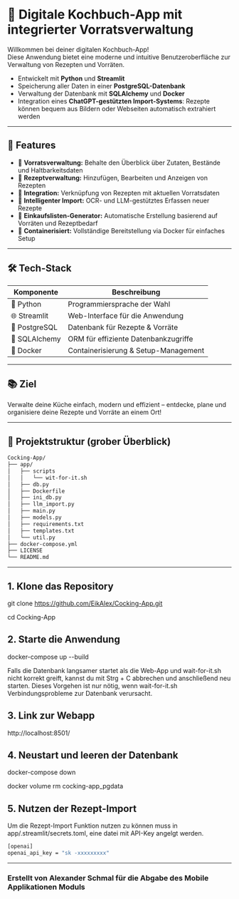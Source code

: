 # 🥘 Digitale Kochbuch-App mit integrierter Vorratsverwaltung

Willkommen bei deiner digitalen Kochbuch-App!  
Diese Anwendung bietet eine moderne und intuitive Benutzeroberfläche zur Verwaltung von Rezepten und Vorräten.

- Entwickelt mit **Python** und **Streamlit**
- Speicherung aller Daten in einer **PostgreSQL-Datenbank**
- Verwaltung der Datenbank mit **SQLAlchemy** und **Docker**
- Integration eines **ChatGPT-gestützten Import-Systems**: Rezepte können bequem aus Bildern oder Webseiten automatisch extrahiert werden

---

## 🚀 Features

- 🧺 **Vorratsverwaltung:** Behalte den Überblick über Zutaten, Bestände und Haltbarkeitsdaten
- 📖 **Rezeptverwaltung:** Hinzufügen, Bearbeiten und Anzeigen von Rezepten
- 🔄 **Integration:** Verknüpfung von Rezepten mit aktuellen Vorratsdaten
- 🧠 **Intelligenter Import:** OCR- und LLM-gestütztes Erfassen neuer Rezepte
- 🛒 **Einkaufslisten-Generator:** Automatische Erstellung basierend auf Vorräten und Rezeptbedarf
- 🐳 **Containerisiert:** Vollständige Bereitstellung via Docker für einfaches Setup

---

## 🛠️ Tech-Stack

| Komponente       | Beschreibung                         |
|------------------|--------------------------------------|
| 🐍 Python         | Programmiersprache der Wahl          |
| 🌐 Streamlit      | Web-Interface für die Anwendung      |
| 🐘 PostgreSQL     | Datenbank für Rezepte & Vorräte      |
| 🧪 SQLAlchemy     | ORM für effiziente Datenbankzugriffe |
| 🐳 Docker         | Containerisierung & Setup-Management |

---

## 📚 Ziel

Verwalte deine Küche einfach, modern und effizient – entdecke, plane und organisiere deine Rezepte und Vorräte an einem Ort!


---

## 🧱 Projektstruktur (grober Überblick)

```bash
Cocking-App/
├── app/
│   ├── scripts
│   │   └── wit-for-it.sh
│   ├── db.py
│   ├── Dockerfile
│   ├── ini_db.py
│   ├── llm_import.py
│   ├── main.py
│   ├── models.py
│   ├── requirements.txt
│   ├── templates.txt
│   └── util.py
├── docker-compose.yml
├── LICENSE
└── README.md
```
---
## 1. Klone das Repository
git clone https://github.com/EikAlex/Cocking-App.git

cd Cocking-App

## 2. Starte die Anwendung
docker-compose up --build 

Falls die Datenbank langsamer startet als die Web-App und wait-for-it.sh nicht korrekt greift, kannst du mit Strg + C abbrechen und anschließend neu starten.
Dieses Vorgehen ist nur nötig, wenn wait-for-it.sh Verbindungsprobleme zur Datenbank verursacht.

## 3. Link zur Webapp
http://localhost:8501/

## 4. Neustart und leeren der Datenbank
docker-compose down

docker volume rm cocking-app_pgdata

## 5. Nutzen der Rezept-Import
Um die Rezept-Import Funktion nutzen zu können muss in app/.streamlit/secrets.toml,
eine datei mit API-Key angelgt werden.

```bash
[openai]
openai_api_key = "sk -xxxxxxxxx"
```


---
### Erstellt von Alexander Schmal für die Abgabe des Mobile Applikationen Moduls 

